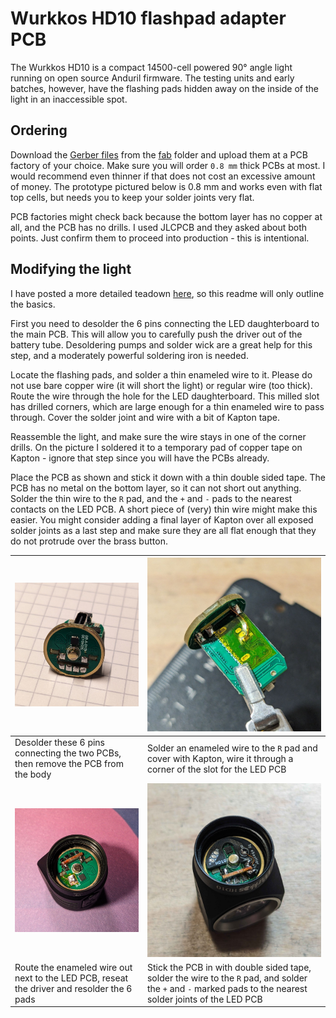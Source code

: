 # Wurkkos HD10 flashpad adapter PCB

The Wurkkos HD10 is a compact 14500-cell powered 90° angle light running on open source Anduril firmware. The testing units and early batches, however, have the flashing pads hidden away on the inside of the light in an inaccessible spot.

## Ordering
Download the [Gerber files](./fab/HD10_flashpad.zip) from the [fab](./fab) folder and upload them at a PCB factory of your choice. Make sure you will order `0.8 mm` thick PCBs at most. I would recommend even thinner if that does not cost an excessive amount of money. The prototype pictured below is 0.8 mm and works even with flat top cells, but needs you to keep your solder joints very flat. 

PCB factories might check back because the bottom layer has no copper at all, and the PCB has no drills. I used JLCPCB and they asked about both points. Just confirm them to proceed into production - this is intentional.

## Modifying the light
I have posted a more detailed teadown [here](https://budgetlightforum.com/t/review-wurkkos-hd10-a-great-formfactor-anduril-2-90-headlamp/224176/2), so this readme will only outline the basics.

First you need to desolder the 6 pins connecting the LED daughterboard to the main PCB. This will allow you to carefully push the driver out of the battery tube. Desoldering pumps and solder wick are a great help for this step, and a moderately powerful soldering iron is needed. 

Locate the flashing pads, and solder a thin enameled wire to it. Please do not use bare copper wire (it will short the light) or regular wire (too thick). Route the wire through the hole for the LED daughterboard. This milled slot has drilled corners, which are large enough for a thin enameled wire to pass through. Cover the solder joint and wire with a bit of Kapton tape.

Reassemble the light, and make sure the wire stays in one of the corner drills. On the picture I soldered it to a temporary pad of copper tape on Kapton - ignore that step since you will have the PCBs already.

Place the PCB as shown and stick it down with a thin double sided tape. The PCB has no metal on the bottom layer, so it can not short out anything. Solder the thin wire to the `R` pad, and the `+` and `-` pads to the nearest contacts on the LED PCB. A short piece of (very) thin wire might make this easier. You might consider adding a final layer of Kapton over all exposed solder joints as a last step and make sure they are all flat enough that they do not protrude over the brass button.

| <img src="./img/flashpad_diassemble.jpg" alt="desolder" width="300" /> | <img src="./img/flashpad_wire.jpg" alt="solder flashing wire" width="300" /> |
|----------------------------------------------------|--------------------------------------------------------------|
| Desolder these 6 pins connecting the two PCBs, then remove the PCB from the body | Solder an enameled wire to the `R` pad and cover with Kapton, wire it through a corner of the slot for the LED PCB |
| <img src="./img/flashpad_wire2.jpg" alt="reassemble flashlight" width="300" /> | <img src="./img/flashpad_final.jpg" alt="Finished" width="300" />|
| Route the enameled wire out next to the LED PCB, reseat the driver and resolder the 6 pads | Stick the PCB in with double sided tape, solder the wire to the `R` pad, and solder the `+` and `-` marked pads to the nearest solder joints of the LED PCB |

